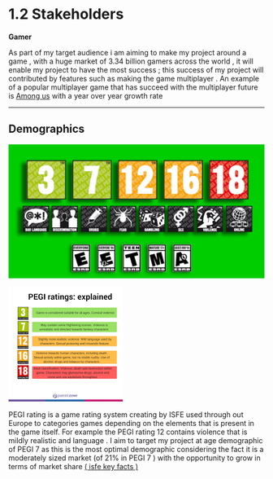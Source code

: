 # 1.2 Stakeholders

**Gamer**&#x20;

As part of my target audience i am aiming to make my project around a game , with a huge  market of 3.34 billion gamers  across the world , it will enable my project to have the most success  ; this success of my project will contributed by  features such as making the game multiplayer . An example of a popular multiplayer game that has succeed with the multiplayer future is [Among us](../reference-page.md) with a year over year growth rate&#x20;





****



## Demographics



![](../.gitbook/assets/image.png)



![](<../.gitbook/assets/image (2).png>)

PEGI rating is a game rating system creating by ISFE used through out Europe to categories   games depending on the elements that is present in the game itself. For example the PEGI rating 12 contains violence that is  mildly realistic and language . I aim to target my project at  age demographic of  PEGI 7 as this is the most optimal demographic considering the fact it is a moderately sized market  (of 21% in PEGI  7  ) with the opportunity to grow in terms of market share [( isfe key facts ) ](../reference-page.md)&#x20;





